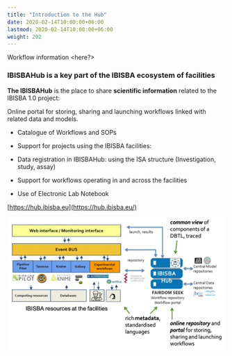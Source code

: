 ```yaml
---
title: "Introduction to the Hub"
date: 2020-02-14T10:00:00+06:00
lastmod: 2020-02-14T10:00:00+06:00
weight: 202
---
```


Workflow information <here?>

### IBISBAHub is a key part of the IBISBA ecosystem of facilities  

**The IBISBAHub** is the place to share **scientific information** related to the IBISBA 1.0 project: 

Online portal for storing, sharing and launching workflows linked with related data and models.  

- Catalogue of Workflows and SOPs

- Support for projects using the IBISBA facilities:

- Data registration in IBISBAHub: using the ISA structure (Investigation, study, assay)

- Support for workflows operating in and across the facilities

- Use of Electronic Lab Notebook

[https://hub.ibisba.eu](https://hub.ibisba.eu/)

![](./images/Concept.png)
